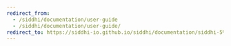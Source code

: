 ```yaml
---
redirect_from:
  - /siddhi/documentation/user-guide
  - /siddhi/documentation/user-guide/
redirect_to: https://siddhi-io.github.io/siddhi/documentation/siddhi-5%2Ex/user-guide-5%2Ex/
---
```

